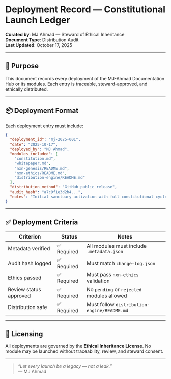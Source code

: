 # Deployment Record — Constitutional Launch Ledger

**Curated by**: MJ Ahmad — Steward of Ethical Inheritance  
**Document Type**: Distribution Audit  
**Last Updated**: October 17, 2025

---

## 🧭 Purpose

This document records every deployment of the MJ-Ahmad Documentation Hub or its modules. Each entry is traceable, steward-approved, and ethically distributed.

---

## 📦 Deployment Format

Each deployment entry must include:

```json
{
  "deployment_id": "mj-2025-001",
  "date": "2025-10-17",
  "deployed_by": "MJ Ahmad",
  "modules_included": [
    "constitution.md",
    "whitepaper.md",
    "nxn-genesis/README.md",
    "nxn-ethics/README.md",
    "distribution-engine/README.md"
  ],
  "distribution_method": "GitHub public release",
  "audit_hash": "a7c9f1e3d2b4...",
  "notes": "Initial sanctuary activation with full constitutional cycle."
}
```

---

## ✅ Deployment Criteria

| Criterion               | Status     | Notes                                           |
|-------------------------|------------|--------------------------------------------------|
| Metadata verified        | ✅ Required | All modules must include `.metadata.json`        |
| Audit hash logged        | ✅ Required | Must match `change-log.json`                    |
| Ethics passed            | ✅ Required | Must pass `nxn-ethics` validation               |
| Review status approved   | ✅ Required | No `pending` or `rejected` modules allowed      |
| Distribution safe        | ✅ Required | Must follow `distribution-engine/README.md`     |

---

## 🔐 Licensing

All deployments are governed by the **Ethical Inheritance License**. No module may be launched without traceability, review, and steward consent.

---

> _“Let every launch be a legacy — not a leak.”_  
> — MJ Ahmad

